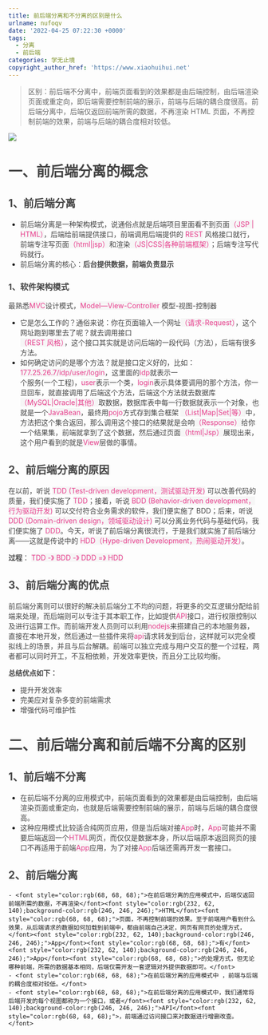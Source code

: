 ```yaml
---
title: 前后端分离和不分离的区别是什么
urlname: nufoqv
date: '2022-04-25 07:22:30 +0000'
tags:
  - 分离
  - 前后端
categories: 学无止境
copyright_author_href: 'https://www.xiaohuihui.net'
---
```


> <font style="color:rgb(102, 102, 102);">区别：前后端不分离中，前端页面看到的效果都是由后端控制，由后端渲染页面或重定向，即后端需要控制前端的展示，前端与后端的耦合度很高。前后端分离中，后端仅返回前端所需的数据，不再渲染 HTML 页面，不再控制前端的效果，前端与后端的耦合度相对较低。</font>

![](https://cdn.nlark.com/yuque/0/2022/png/27022430/1650871464824-462304b8-4353-4b00-8840-0d3fba42a74c.png)

# <font style="color:rgb(68, 68, 68);">一、前后端分离的概念</font>

## <font style="color:rgb(68, 68, 68);">1、前后端分离</font>

- <font style="color:rgb(68, 68, 68);">前后端分离是一种架构模式，说通俗点就是后端项目里面看不到页面</font><font style="color:rgb(232, 62, 140);background-color:rgb(246, 246, 246);">（JSP | HTML）</font><font style="color:rgb(68, 68, 68);">，后端给前端提供接口，前端调用后端提供的 </font><font style="color:rgb(232, 62, 140);background-color:rgb(246, 246, 246);">REST</font><font style="color:rgb(68, 68, 68);"> 风格接口就行，前端专注写页面</font><font style="color:rgb(232, 62, 140);background-color:rgb(246, 246, 246);">（html|jsp）</font><font style="color:rgb(68, 68, 68);">和渲染</font><font style="color:rgb(232, 62, 140);background-color:rgb(246, 246, 246);">（JS|CSS|各种前端框架）</font><font style="color:rgb(68, 68, 68);">；后端专注写代码就行。</font>
- <font style="color:rgb(68, 68, 68);">前后端分离的核心：</font>**<font style="color:rgb(68, 68, 68);">后台提供数据，前端负责显示</font>**

### <font style="color:rgb(68, 68, 68);">1、软件架构模式</font>

<font style="color:rgb(68, 68, 68);">最熟悉</font><font style="color:rgb(232, 62, 140);background-color:rgb(246, 246, 246);">MVC</font><font style="color:rgb(68, 68, 68);">设计模式，</font><font style="color:rgb(232, 62, 140);background-color:rgb(246, 246, 246);">Model—View-Controller</font><font style="color:rgb(68, 68, 68);"> 模型-视图-控制器</font>

- <font style="color:rgb(68, 68, 68);">它是怎么工作的？通俗来说：你在页面输入一个网址</font><font style="color:rgb(232, 62, 140);background-color:rgb(246, 246, 246);">（请求-Request）</font><font style="color:rgb(68, 68, 68);">，这个网址跑到哪里去了呢？就去调用接口  
  </font><font style="color:rgb(232, 62, 140);background-color:rgb(246, 246, 246);">（REST 风格）</font><font style="color:rgb(68, 68, 68);">，这个接口其实就是访问后端的一段代码（方法），后端有很多方法。</font>
- <font style="color:rgb(68, 68, 68);">如何确定访问的是哪个方法？就是接口定义好的，比如：</font><font style="color:rgb(232, 62, 140);background-color:rgb(246, 246, 246);">177.25.26.7/idp/user/login</font><font style="color:rgb(68, 68, 68);">，这里面的</font><font style="color:rgb(232, 62, 140);background-color:rgb(246, 246, 246);">idp</font><font style="color:rgb(68, 68, 68);">就表示一  
  </font><font style="color:rgb(68, 68, 68);">个服务(一个工程)，</font><font style="color:rgb(232, 62, 140);background-color:rgb(246, 246, 246);">user</font><font style="color:rgb(68, 68, 68);">表示一个类，</font><font style="color:rgb(232, 62, 140);background-color:rgb(246, 246, 246);">login</font><font style="color:rgb(68, 68, 68);">表示具体要调用的那个方法，你一旦回车，就直接调用了后端这个方法，后端这个方法就去数据库</font><font style="color:rgb(232, 62, 140);background-color:rgb(246, 246, 246);">（MySQL|Oracle|其他）</font><font style="color:rgb(68, 68, 68);">取数据，数据库表中每一行数据就表示一个对象，也就是一个</font><font style="color:rgb(232, 62, 140);background-color:rgb(246, 246, 246);">JavaBean</font><font style="color:rgb(68, 68, 68);">，最终用</font><font style="color:rgb(232, 62, 140);background-color:rgb(246, 246, 246);">pojo</font><font style="color:rgb(68, 68, 68);">方式存到集合框架 </font><font style="color:rgb(232, 62, 140);background-color:rgb(246, 246, 246);">（List|Map|Set|等）</font><font style="color:rgb(68, 68, 68);">中，方法把这个集合返回，那么调用这个接口的结果就是会响</font><font style="color:rgb(232, 62, 140);background-color:rgb(246, 246, 246);">（Response）</font><font style="color:rgb(68, 68, 68);">给你一个结果集，前端就拿到了这个数据，然后通过页面</font><font style="color:rgb(232, 62, 140);background-color:rgb(246, 246, 246);">（html|Jsp）</font><font style="color:rgb(68, 68, 68);">展现出来，这个用户看到的就是</font><font style="color:rgb(232, 62, 140);background-color:rgb(246, 246, 246);">View</font><font style="color:rgb(68, 68, 68);">层做的事情。</font>

## <font style="color:rgb(68, 68, 68);">2、前后端分离的原因</font>

<font style="color:rgb(68, 68, 68);">在以前，听说 </font><font style="color:rgb(232, 62, 140);background-color:rgb(246, 246, 246);">TDD (Test-driven development，测试驱动开发)</font><font style="color:rgb(68, 68, 68);"> 可以改善代码的质量，我们便实施了 </font><font style="color:rgb(232, 62, 140);background-color:rgb(246, 246, 246);">TDD</font><font style="color:rgb(68, 68, 68);">；接着，听说 </font><font style="color:rgb(232, 62, 140);background-color:rgb(246, 246, 246);">BDD (Behavior-driven development，行为驱动开发)</font><font style="color:rgb(68, 68, 68);"> 可以交付符合业务需求的软件，我们便实施了 BDD；后来，听说 </font><font style="color:rgb(232, 62, 140);background-color:rgb(246, 246, 246);">DDD (Domain-driven design，领域驱动设计)</font><font style="color:rgb(68, 68, 68);"> 可以分离业务代码与基础代码，我们便实施了 </font><font style="color:rgb(232, 62, 140);background-color:rgb(246, 246, 246);">DDD</font><font style="color:rgb(68, 68, 68);">。今天，听说了前后端分离很流行，于是我们就实施了前后端分离——这就是传说中的 </font><font style="color:rgb(232, 62, 140);background-color:rgb(246, 246, 246);">HDD（Hype-driven Development，热闹驱动开发）</font><font style="color:rgb(68, 68, 68);">。</font>

**<font style="color:rgb(68, 68, 68);">过程</font>**<font style="color:rgb(68, 68, 68);">： </font><font style="color:rgb(232, 62, 140);background-color:rgb(246, 246, 246);">TDD -》 BDD -》 DDD =》 HDD</font>

## <font style="color:rgb(68, 68, 68);">3、前后端分离的优点</font>

<font style="color:rgb(68, 68, 68);">前后端分离则可以很好的解决前后端分工不均的问题，将更多的交互逻辑分配给前端来处理，而后端则可以专注于其本职工作，比如提供</font><font style="color:rgb(232, 62, 140);background-color:rgb(246, 246, 246);">API</font><font style="color:rgb(68, 68, 68);">接口，进行权限控制以及进行运算工作。而前端开发人员则可以利用</font><font style="color:rgb(232, 62, 140);background-color:rgb(246, 246, 246);">nodejs</font><font style="color:rgb(68, 68, 68);">来搭建自己的本地服务器，直接在本地开发，然后通过一些插件来将</font><font style="color:rgb(232, 62, 140);background-color:rgb(246, 246, 246);">api</font><font style="color:rgb(68, 68, 68);">请求转发到后台，这样就可以完全模拟线上的场景，并且与后台解耦。前端可以独立完成与用户交互的整一个过程，两者都可以同时开工，不互相依赖，开发效率更快，而且分工比较均衡。</font>

**<font style="color:rgb(68, 68, 68);">总结优点如下：</font>**

- <font style="color:rgb(68, 68, 68);">提升开发效率</font>
- <font style="color:rgb(68, 68, 68);">完美应对复杂多变的前端需求</font>
- <font style="color:rgb(68, 68, 68);">增强代码可维护性</font>

# <font style="color:rgb(68, 68, 68);">二、前后端分离和前后端不分离的区别</font>

## <font style="color:rgb(68, 68, 68);">1、前后端不分离</font>

- <font style="color:rgb(68, 68, 68);">在前后端不分离的应用模式中，前端页面看到的效果都是由后端控制，由后端渲染页面或重定向，也就是后端需要控制前端的展示，前端与后端的耦合度很高。</font>
- <font style="color:rgb(68, 68, 68);">这种应用模式比较适合纯网页应用，但是当后端对接</font><font style="color:rgb(232, 62, 140);background-color:rgb(246, 246, 246);">App</font><font style="color:rgb(68, 68, 68);">时，</font><font style="color:rgb(232, 62, 140);background-color:rgb(246, 246, 246);">App</font><font style="color:rgb(68, 68, 68);">可能并不需要后端返回一个</font><font style="color:rgb(232, 62, 140);background-color:rgb(246, 246, 246);">HTML</font><font style="color:rgb(68, 68, 68);">网页，而仅仅是数据本身，所以后端原本返回网页的接口不再适用于前端</font><font style="color:rgb(232, 62, 140);background-color:rgb(246, 246, 246);">App</font><font style="color:rgb(68, 68, 68);">应用，为了对接</font><font style="color:rgb(232, 62, 140);background-color:rgb(246, 246, 246);">App</font><font style="color:rgb(68, 68, 68);">后端还需再开发一套接口。</font>

## <font style="color:rgb(68, 68, 68);">2、前后端分离</font>

    - <font style="color:rgb(68, 68, 68);">在前后端分离的应用模式中，后端仅返回前端所需的数据，不再渲染</font><font style="color:rgb(232, 62, 140);background-color:rgb(246, 246, 246);">HTML</font><font style="color:rgb(68, 68, 68);">页面，不再控制前端的效果。至于前端用户看到什么效果，从后端请求的数据如何加载到前端中，都由前端自己决定，网页有网页的处理方式，</font><font style="color:rgb(232, 62, 140);background-color:rgb(246, 246, 246);">App</font><font style="color:rgb(68, 68, 68);">有</font><font style="color:rgb(232, 62, 140);background-color:rgb(246, 246, 246);">App</font><font style="color:rgb(68, 68, 68);">的处理方式，但无论哪种前端，所需的数据基本相同，后端仅需开发一套逻辑对外提供数据即可。</font>
    - <font style="color:rgb(68, 68, 68);">在前后端分离的应用模式中 ，前端与后端的耦合度相对较低。</font>
    - <font style="color:rgb(68, 68, 68);">在前后端分离的应用模式中，我们通常将后端开发的每个视图都称为一个接口，或者</font><font style="color:rgb(232, 62, 140);background-color:rgb(246, 246, 246);">API</font><font style="color:rgb(68, 68, 68);">，前端通过访问接口来对数据进行增删改查。</font>
